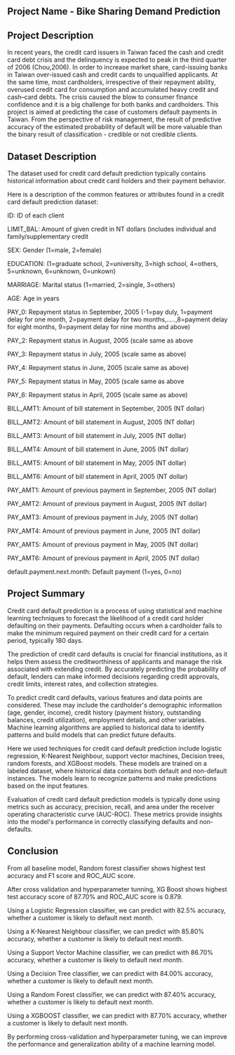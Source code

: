 ## Project Name - Bike Sharing Demand Prediction


## Project Description 
In recent years, the credit card issuers in Taiwan faced the cash and credit card debt crisis and the delinquency is expected to peak in the third quarter of 2006 (Chou,2006). In order to increase market share, card-issuing banks in Taiwan over-issued cash and credit cards to unqualified applicants. At the same time, most cardholders, irrespective of their repayment ability, overused credit card for consumption and accumulated heavy credit and cash–card debts. The crisis caused the blow to consumer finance confidence and it is a big challenge for both banks and cardholders. This project is aimed at predicting the case of customers default payments in Taiwan. From the perspective of risk management, the result of predictive accuracy of the estimated probability of default will be more valuable than the binary result of classification - credible or not credible clients.
## Dataset Description
The dataset used for credit card default prediction typically contains historical information about credit card holders and their payment behavior.

Here is a description of the common features or attributes found in a credit card default prediction dataset:

ID: ID of each client

LIMIT_BAL: Amount of given credit in NT dollars (includes individual and family/supplementary credit


SEX: Gender (1=male, 2=female)

EDUCATION: (1=graduate school, 2=university, 3=high school, 4=others, 5=unknown, 6=unknown, 0=unkown)

MARRIAGE: Marital status (1=married, 2=single, 3=others)

AGE: Age in years

PAY_0: Repayment status in September, 2005 (-1=pay duly, 1=payment delay for one month, 2=payment delay for two months,.....,8=payment delay for eight months, 9=payment delay for nine months and above)

PAY_2: Repayment status in August, 2005 (scale same as above

PAY_3: Repayment status in July, 2005 (scale same as above)

PAY_4: Repayment status in June, 2005 (scale same as above)

PAY_5: Repayment status in May, 2005 (scale same as above

PAY_6: Repayment status in April, 2005 (scale same as above)

BILL_AMT1: Amount of bill statement in September, 2005 (NT dollar)

BILL_AMT2: Amount of bill statement in August, 2005 (NT dollar)

BILL_AMT3: Amount of bill statement in July, 2005 (NT dollar)

BILL_AMT4: Amount of bill statement in June, 2005 (NT dollar)

BILL_AMT5: Amount of bill statement in May, 2005 (NT dollar)

BILL_AMT6: Amount of bill statement in April, 2005 (NT dollar)

PAY_AMT1: Amount of previous payment in September, 2005 (NT dollar)

PAY_AMT2: Amount of previous payment in August, 2005 (NT dollar)

PAY_AMT3: Amount of previous payment in July, 2005 (NT dollar)

PAY_AMT4: Amount of previous payment in June, 2005 (NT dollar)

PAY_AMT5: Amount of previous payment in May, 2005 (NT dollar)

PAY_AMT6: Amount of previous payment in April, 2005 (NT dollar)

default.payment.next.month: Default payment (1=yes, 0=no)

## Project Summary
Credit card default prediction is a process of using statistical and machine learning techniques to forecast the likelihood of a credit card holder defaulting on their payments. Defaulting occurs when a cardholder fails to make the minimum required payment on their credit card for a certain period, typically 180 days.

The prediction of credit card defaults is crucial for financial institutions, as it helps them assess the creditworthiness of applicants and manage the risk associated with extending credit. By accurately predicting the probability of default, lenders can make informed decisions regarding credit approvals, credit limits, interest rates, and collection strategies.

To predict credit card defaults, various features and data points are considered. These may include the cardholder's demographic information (age, gender, income), credit history (payment history, outstanding balances, credit utilization), employment details, and other variables. Machine learning algorithms are applied to historical data to identify patterns and build models that can predict future defaults.

Here we used techniques for credit card default prediction include logistic regression, K-Nearest Neighbour, support vector machines, Decision trees, random forests, and XGBoost models. These models are trained on a labeled dataset, where historical data contains both default and non-default instances. The models learn to recognize patterns and make predictions based on the input features.

Evaluation of credit card default prediction models is typically done using metrics such as accuracy, precision, recall, and area under the receiver operating characteristic curve (AUC-ROC). These metrics provide insights into the model's performance in correctly classifying defaults and non-defaults.

##  Conclusion
From all baseline model, Random forest classifier shows highest test accuracy and F1 score and ROC_AUC score.

After cross validation and hyperparameter tunning, XG Boost shows highest test accuracy score of 87.70% and ROC_AUC score is 0.879.

Using a Logistic Regression classifier, we can predict with 82.5% accuracy, whether a customer is likely to default next month.

Using a K-Nearest Neighbour classifier, we can predict with 85.80% accuracy, whether a customer is likely to default next month.

Using a Support Vector Machine classifier, we can predict with 86.70% accuracy, whether a customer is likely to default next month.

Using a Decision Tree classifier, we can predict with 84.00% accuracy, whether a customer is likely to default next month.

Using a Random Forest classifier, we can predict with 87.40% accuracy, whether a customer is likely to default next month.

Using a XGBOOST classifier, we can predict with 87.70% accuracy, whether a customer is likely to default next month.

By performing cross-validation and hyperparameter tuning, we can improve the performance and generalization ability of a machine learning model.

